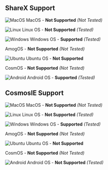 ShareX Support
--------------

![MacOS](https://shields.io/badge/MacOS--9cf?logo=Apple&style=social) MacOS - **Not Supported** *(Not Tested)*

![Linux](https://img.shields.io/badge/Linux-FFFFFF?style=flat&logo=linux&logoColor=black) Linux OS - **Not Supported** *(Tested)*

![Windows](https://img.shields.io/badge/Windows-0078D6?style=style-for-the-badge&logo=windows&logoColor=white) Windows OS - **Supported** *(Tested)*

AmogOS - **Not Supported** *(Not Tested)*

![Ubuntu](https://img.shields.io/badge/Ubuntu-E95420?style=flat&logo=ubuntu&logoColor=white) Ubuntu OS - **Not Supported**

CosmOS - **Not Supported** *(Not Tested)*

![Android](https://img.shields.io/badge/Android-3DDC84?style=flat&logo=android&logoColor=white) Android OS - **Supported** *(Tested)*

CosmosIE Support
--------------

![MacOS](https://shields.io/badge/MacOS--9cf?logo=Apple&style=social) MacOS - **Not Supported** *(Not Tested)*

![Linux](https://img.shields.io/badge/Linux-FFFFFF?style=flat&logo=linux&logoColor=black) Linux OS - **Not Supported** *(Tested)*

![Windows](https://img.shields.io/badge/Windows-0078D6?style=style-for-the-badge&logo=windows&logoColor=white) Windows OS - **Supported** *(Tested)*

AmogOS - **Not Supported** *(Not Tested)*

![Ubuntu](https://img.shields.io/badge/Ubuntu-E95420?style=flat&logo=ubuntu&logoColor=white) Ubuntu OS - **Not Supported**

CosmOS - **Not Supported** *(Not Tested)*

![Android](https://img.shields.io/badge/Android-3DDC84?style=flat&logo=android&logoColor=white) Android OS - **Not Supported** *(Tested)*
